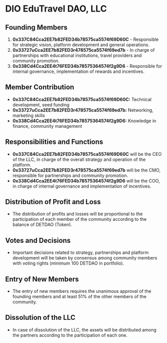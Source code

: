 # DIO EduTravel DAO, LLC

## Founding Members
1. **0x337C84Cca2EE7b82FED34b78575ca5574f69D60C** - Responsible for strategic vision, platform development and general operations.
2. **0x33727uCca2EE7b82FED3r478575ca5574f69ed7b** - In charge of partnerships with educational institutions, travel providers and community promotion.
3. **0x338Cd4Cca2EE4t76FED34b78575364574f2g9D6** - Responsible for internal governance, implementation of rewards and incentives.

## Member Contribution
- **0x337C84Cca2EE7b82FED34b78575ca5574f69D60C:** Technical development, seed funding
- **0x33727uCca2EE7b82FED3r478575ca5574f69ed7b:** Networking, marketing skills
- **0x338Cd4Cca2EE4t76FED34b78575364574f2g9D6:** Knowledge in finance, community management

## Responsibilities and Functions
- **0x337C84Cca2EE7b82FED34b78575ca5574f69D60C** will be the CEO of the LLC, in charge of the overall strategy and operation of the platform.
- **0x33727uCca2EE7b82FED3r478575ca5574f69ed7b** will be the CMO, responsible for partnerships and community promotion.
- **0x338Cd4Cca2EE4t76FED34b78575364574f2g9D6** will be the COO, in charge of internal governance and implementation of incentives.

## Distribution of Profit and Loss
- The distribution of profits and losses will be proportional to the participation of each member of the community according to the balance of DETDAO (Token).

## Votes and Decisions
- Important decisions related to strategy, partnerships and platform development will be taken by consensus among community members with voting rights (minimum 100 DETDAO in portfolio).

## Entry of New Members
- The entry of new members requires the unanimous approval of the founding members and at least 51% of the other members of the community.

## Dissolution of the LLC
- In case of dissolution of the LLC, the assets will be distributed among the partners according to the participation of each one.
